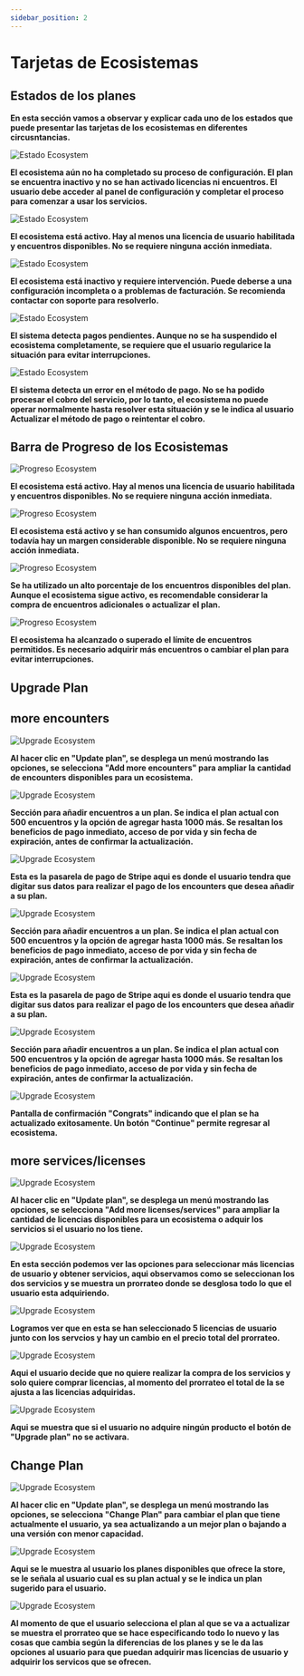 ```yaml
---
sidebar_position: 2
---
```


# Tarjetas de Ecosistemas

## Estados de los planes

**En esta sección vamos a observar y explicar cada uno de los estados que puede presentar las tarjetas de los ecosistemas en diferentes circusntancias.**

![Estado Ecosystem](/img/store-usuario/Card-ecosystem-(6).png)

**El ecosistema aún no ha completado su proceso de configuración. El plan se encuentra inactivo y no se han activado licencias ni encuentros. El usuario debe acceder al panel de configuración y completar el proceso para comenzar a usar los servicios.**

![Estado Ecosystem](/img/store-usuario/Card-ecosystem-(8).png)

**El ecosistema está activo. Hay al menos una licencia de usuario habilitada y encuentros disponibles. No se requiere ninguna acción inmediata.**

![Estado Ecosystem](/img/store-usuario/Card-ecosystem-(7).png)

**El ecosistema está inactivo y requiere intervención. Puede deberse a una configuración incompleta o a problemas de facturación. Se recomienda contactar con soporte para resolverlo.**

![Estado Ecosystem](/img/store-usuario/Card-ecosystem-(2).png)

**El sistema detecta pagos pendientes. Aunque no se ha suspendido el ecosistema completamente, se requiere que el usuario regularice la situación para evitar interrupciones.**

![Estado Ecosystem](/img/store-usuario/Card-ecosystem-(1).png)

**El sistema detecta un error en el método de pago. No se ha podido procesar el cobro del servicio, por lo tanto, el ecosistema no puede operar normalmente hasta resolver esta situación y se le indica al usuario Actualizar el método de pago o reintentar el cobro.**

## Barra de Progreso de los Ecosistemas

![Progreso Ecosystem](/img/store-usuario/Card-ecosystem-(8).png)

**El ecosistema está activo. Hay al menos una licencia de usuario habilitada y encuentros disponibles. No se requiere ninguna acción inmediata.**

![Progreso Ecosystem](/img/store-usuario/Card-ecosystem-(4).png)

**El ecosistema está activo y se han consumido algunos encuentros, pero todavía hay un margen considerable disponible. No se requiere ninguna acción inmediata.**

![Progreso Ecosystem](/img/store-usuario/Card-ecosystem-(3).png)

**Se ha utilizado un alto porcentaje de los encuentros disponibles del plan. Aunque el ecosistema sigue activo, es recomendable considerar la compra de encuentros adicionales o actualizar el plan.**

![Progreso Ecosystem](/img/store-usuario/Card-ecosystem-(5).png)

**El ecosistema ha alcanzado o superado el límite de encuentros permitidos. Es necesario adquirir más encuentros o cambiar el plan para evitar interrupciones.**

## Upgrade Plan

## more encounters

![Upgrade Ecosystem](/img/store-usuario/upgrade-ecosystem-1.png)

**Al hacer clic en "Update plan", se desplega un menú mostrando las opciones, se selecciona "Add more encounters" para ampliar la cantidad de encounters disponibles para un ecosistema.**

![Upgrade Ecosystem](/img/store-usuario/more-encounters-1.png)

**Sección para añadir encuentros a un plan. Se indica el plan actual con 500 encuentros y la opción de agregar hasta 1000 más. Se resaltan los beneficios de pago inmediato, acceso de por vida y sin fecha de expiración, antes de confirmar la actualización.**

![Upgrade Ecosystem](/img/store-usuario/pay-encounter-1.png)

**Esta es la pasarela de pago de Stripe aqui es donde el usuario tendra que digitar sus datos para realizar el pago de los encounters que desea añadir a su plan.**

![Upgrade Ecosystem](/img/store-usuario/more-encounters-2.png)

**Sección para añadir encuentros a un plan. Se indica el plan actual con 500 encuentros y la opción de agregar hasta 1000 más. Se resaltan los beneficios de pago inmediato, acceso de por vida y sin fecha de expiración, antes de confirmar la actualización.**

![Upgrade Ecosystem](/img/store-usuario/pay-encounter-2.png)

**Esta es la pasarela de pago de Stripe aqui es donde el usuario tendra que digitar sus datos para realizar el pago de los encounters que desea añadir a su plan.**

![Upgrade Ecosystem](/img/store-usuario/more-encounters-3.png)

**Sección para añadir encuentros a un plan. Se indica el plan actual con 500 encuentros y la opción de agregar hasta 1000 más. Se resaltan los beneficios de pago inmediato, acceso de por vida y sin fecha de expiración, antes de confirmar la actualización.**

![Upgrade Ecosystem](/img/store-usuario/more-encounters-4.png)

**Pantalla de confirmación "Congrats" indicando que el plan se ha actualizado exitosamente. Un botón "Continue" permite regresar al ecosistema.**

## more services/licenses

![Upgrade Ecosystem](/img/store-usuario/upgrade-ecosystem-2.png)

**Al hacer clic en "Update plan", se desplega un menú mostrando las opciones, se selecciona "Add more licenses/services" para ampliar la cantidad de licencias disponibles para un ecosistema o adquir los servicios si el usuario no los tiene.**

![Upgrade Ecosystem](/img/store-usuario/more-S-L-1.png)

**En esta sección podemos ver las opciones para seleccionar más licencias de usuario y obtener servicios, aqui observamos como se seleccionan los dos servicios y se muestra un prorrateo donde se desglosa todo lo que el usuario esta adquiriendo.**

![Upgrade Ecosystem](/img/store-usuario/more-S-L-2.png)

**Logramos ver que en esta se han seleccionado 5 licencias de usuario junto con los servcios y hay un cambio en el precio total del prorrateo.**

![Upgrade Ecosystem](/img/store-usuario/more-S-L-3.png)

**Aqui el usuario decide que no quiere realizar la compra de los servicios y solo quiere comprar licencias, al momento del prorrateo el total de la se ajusta a las licencias adquiridas.**

![Upgrade Ecosystem](/img/store-usuario/more-S-L-4.png)

**Aqui se muestra que si el usuario no adquire ningún producto el botón de "Upgrade plan" no se activara.**

## Change Plan

![Upgrade Ecosystem](/img/store-usuario/upgrade-ecosystem-3.png)

**Al hacer clic en "Update plan", se desplega un menú mostrando las opciones, se selecciona "Change Plan" para cambiar el plan que tiene actualmente el usuario, ya sea actualizando a un mejor plan o bajando a una versión con menor capacidad.**

![Upgrade Ecosystem](/img/store-usuario/change-plan-1.png)

**Aqui se le muestra al usuario los planes disponibles que ofrece la store, se le señala al usuario cual es su plan actual y se le indica un plan sugerido para el usuario.**

![Upgrade Ecosystem](/img/store-usuario/change-plan-3.png)

**Al momento de que el usuario selecciona el plan al que se va a actualizar se muestra el prorrateo que se hace especificando todo lo nuevo y las cosas que cambia según la diferencias de los planes y se le da las opciones al usuario para que puedan adquirir mas licencias de usuario y adquirir los servicos que se ofrecen.**
